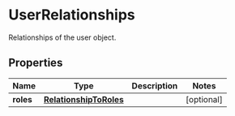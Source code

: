 

# UserRelationships

Relationships of the user object.
## Properties

Name | Type | Description | Notes
------------ | ------------- | ------------- | -------------
**roles** | [**RelationshipToRoles**](RelationshipToRoles.md) |  |  [optional]



